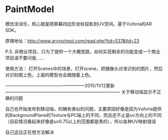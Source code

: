# PaintModel

模仿涂涂乐，核心就是把屏幕四边形坐标投影到UV空间。基于Vuforia的AR SDK。

原理地址：http://www.arvrschool.com/read.php?tid=537&fid=23

P.S. 非商业项目，只为了提供一个大概思路，如何实现剩余的功能变成一个商业项目请不要问我……

使用方法：
打开Scenes中的场景，打开scene，把摄像头对准识别的图片，然后对识别图上色，上面的模型也会跟随着上色。

——————————————————2015/11/12更新——————————————————————————
关于移动端显示不正确的问题

自己也开始发布到移动端，的确有类似的问题，主要原因好像是因为Vuforia提供的BackgroundPlane的Texture与PC端上的不同，而且还不止是uv方向上的不同（目前情况看起来好像是uv0.75以上的范围都是黑的），所以各种UV映射错误

自己这边正在想方法解决
